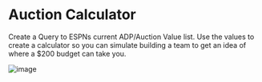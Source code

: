 # Auction Calculator  
Create a Query to ESPNs current ADP/Auction Value list.  Use the values to create a calculator so you can simulate building a team to get an idea of where a $200 budget can take you.

![image](https://user-images.githubusercontent.com/40704407/42138662-e42b4c7a-7d4e-11e8-8c3b-f2093efe1cbe.png)
